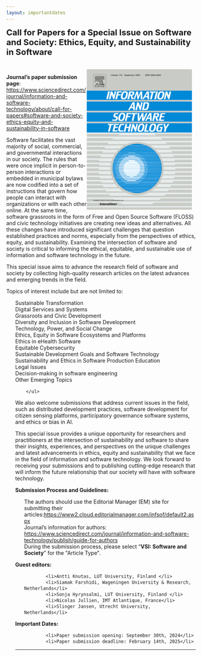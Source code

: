 ```yaml
---
layout: importantdates
---
```


<b style="font-size: 22px" id="SpecialIsuse">Call for Papers for a Special Issue on Software and Society: Ethics, Equity, and Sustainability in Software</b>

<br>


<img src="/assets/images/journal.PNG" alt="" style="float: right; margin-right: 10px;">

<b>Journal’s paper submission page</b>: <a href="https://www.sciencedirect.com/journal/information-and-software-technology/about/call-for-papers#software-and-society-ethics-equity-and-sustainability-in-software" target="_blank">https://www.sciencedirect.com/journal/information-and-software-technology/about/call-for-papers#software-and-society-ethics-equity-and-sustainability-in-software</a>


Software facilitates the vast majority of social, commercial, and governmental interactions in our society. The rules that were once implicit in person-to-person interactions or embedded in municipal bylaws are now codified into a set of instructions that govern how people can interact with organizations or with each other online. At the same time, software grassroots in the form of Free and Open Source Software (FLOSS) and civic technology initiatives are creating new ideas and alternatives. All these changes have introduced significant challenges that question established practices and norms, especially from the perspectives of ethics, equity, and sustainability. Examining the intersection of software and society is critical to informing the ethical, equitable, and sustainable use of information and software technology in the future.

This special issue aims to advance the research field of software and society by collecting high-quality research articles on the latest advances and emerging trends in the field.

Topics of interest include but are not limited to:

<ul style="list-style: none;">
            <li>Sustainable Transformation</li>
            <li>Digital Services and Systems</li>
            <li>Grassroots and Civic Development</li>
            <li>Diversity and Inclusion in Software Development</li>
            <li>Technology, Power, and Social Change</li>
            <li>Ethics, Equity in Software Ecosystems and Platforms</li>
            <li>Ethics in eHealth Software</li>
            <li>Equitable Cybersecurity</li>
            <li>Sustainable Development Goals and Software Technology</li>
            <li>Sustainability and Ethics in Software Production Education</li>
            <li>Legal Issues</li>
            <li>Decision-making in software engineering</li>
            <li>Other Emerging Topics</li>


        </ul>   

We also welcome submissions that address current issues in the field, such as distributed development practices, software development for citizen sensing platforms, participatory governance software systems, and ethics or bias in AI.

This special issue provides a unique opportunity for researchers and practitioners at the intersection of sustainability and software to share their insights, experiences, and perspectives on the unique challenges and latest advancements in ethics, equity and sustainability that we face in the field of information and software technology. We look forward to receiving your submissions and to publishing cutting-edge research that will inform the future relationship that our society will have with software technology.

<b> Submission Process and Guidelines:</b>

<ul style="list-style: none;">
            
<li>The authors should use the Editorial Manager (EM) site for submitting their articles:<a href="https://www2.cloud.editorialmanager.com/infsof/default2.aspx" target="_blank">https://www2.cloud.editorialmanager.com/infsof/default2.aspx</a></li>

<li>Journal’s information for authors: <a href="https://www.sciencedirect.com/journal/information-and-software-technology/publish/guide-for-authors" target="_blank">https://www.sciencedirect.com/journal/information-and-software-technology/publish/guide-for-authors</a></li>

<li>During the submission process, please select “<b>VSI: Software and Society</b>” for the "Article Type".</li>
</ul> 

<b> Guest editors: </b>

<ul style="list-style: none;">
  
            <li>Antti Knutas, LUT University, Finland </li>
            <li>Siamak Farshidi, Wageningen University & Research, Netherlands</li>
            <li>Sonja Hyrynsalmi, LUT University, Finland </li>
            <li>Nicolas Jullien, IMT Atlantique, France</li>
            <li>Slinger Jansen, Utrecht University, Netherlands</li>
  
</ul>   

<b> Important Dates: </b>

<ul style="list-style: none;">
  
            <li>Paper submission opening: September 30th, 2024</li>
            <li>Paper submission deadline: February 14th, 2025</li>
</ul>   



        
                 

<hr>





